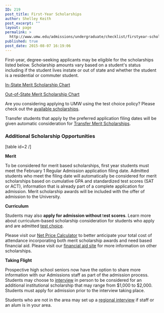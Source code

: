 ```yaml
---
ID: 219
post_title: First-Year Scholarships
author: Shelley Keith
post_excerpt: ""
layout: page
permalink: >
  http://www.umw.edu/admissions/undergraduate/checklist/firstyear-scholarships/
published: true
post_date: 2015-08-07 16:19:06
---
```

<div id="content">
<div id="mainContent">
<div id="primaryContent">

First-year, degree-seeking applicants may be eligible for the scholarships listed below. Scholarship amounts vary based on a student's status including if the student lives instate or out of state and whether the student is a residential or commuter student.

<a href="https://www.umw.edu/admissions/in-state-merit-scholarship/">In-State Merit Scholarship Chart</a>

<a href="https://www.umw.edu/admissions/out-of-state-merit-scholarship/">Out-of-State Merit Scholarship Chart</a>

Are you considering applying to UMW using the test choice policy? Please check out the <a href="https://www.umw.edu/admissions/talontestchoice/">available scholarships</a>.

Transfer students that apply by the preferred application filing dates will be given automatic consideration for <a href="https://www.umw.edu/admissions/transfer/transfer-scholarships/">Transfer Merit Scholarships</a>.
<h3>Additional Scholarship Opportunities</h3>
</div>
</div>
</div>
[table id=2 /]

<a id="Merit"></a><strong>Merit</strong>

To be considered for merit based scholarships, first year students must meet the February 1 Regular Admission application filing date. Admitted students who meet the filing date will automatically be considered for merit scholarships based on cumulative GPA and standardized test scores (SAT or ACT), information that is already part of a complete application for admission. Merit scholarship awards will be included with the offer of admission to the University.

<a id="Curriculum"></a><strong>Curriculum</strong>

Students may also <strong>apply for admission without </strong>t<strong>est scores</strong>. Learn more about curriculum-based scholarship consideration for students who apply and are admitted <a href="http://www.umw.edu/admissions/undergraduate/checklist/test-optional/">test choice</a>.

Please visit our <a href="http://adminfinance.umw.edu/umwstatic/financialaid/NetPriceCalculator/npcalc.htm">Net Price Calculator</a> to better anticipate your total cost of attendance incorporating both merit scholarship awards and need based financial aid. Please visit our <a href="http://www.umw.edu/financialaid/types/scholarship-opportunities/">financial aid site</a> for more information on other scholarships.

<a id="Taking Flight"></a><strong>Taking Flight</strong>

Prospective high school seniors now have the option to share more information with our Admissions staff as part of the admission process. Students may choose to <a href="https://admissions.umw.edu/portal/admission_interviews">interview</a> in person to be considered for an additional institutional scholarship that may range from $1,000 to $2,000. Students must apply for admission prior to the interview taking place.

Students who are not in the area may set up a <a href="https://goo.gl/forms/bWjqBYew3z2CmkDE3">regional interview</a> if staff or an alum is in your area.

&nbsp;

&nbsp;

&nbsp;

&nbsp;